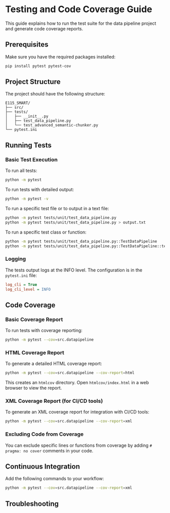 # Testing and Code Coverage Guide

This guide explains how to run the test suite for the data pipeline project and generate code coverage reports.

## Prerequisites

Make sure you have the required packages installed:

```bash
pip install pytest pytest-cov
```

## Project Structure

The project should have the following structure:

```
E115_SMART/
├── src/
├── tests/
│   ├── __init__.py
│   ├── test_data_pipeline.py
│   └── test_advanced_semantic-chunker.py
└── pytest.ini
```

## Running Tests

### Basic Test Execution

To run all tests:

```bash
python -m pytest
```

To run tests with detailed output:

```bash
python -m pytest -v
```

To run a specific test file or to output in a text file:

```bash
python -m pytest tests/unit/test_data_pipeline.py
python -m pytest tests/unit/test_data_pipeline.py > output.txt
```

To run a specific test class or function:

```bash
python -m pytest tests/unit/test_data_pipeline.py::TestDataPipeline
python -m pytest tests/unit/test_data_pipeline.py::TestDataPipeline::test_clean_chunks
```

### Logging

The tests output logs at the INFO level. The configuration is in the `pytest.ini` file:

```ini
log_cli = True
log_cli_level = INFO
```

## Code Coverage

### Basic Coverage Report

To run tests with coverage reporting:

```bash
python -m pytest --cov=src.datapipeline
```

### HTML Coverage Report

To generate a detailed HTML coverage report:

```bash
python -m pytest --cov=src.datapipeline --cov-report=html
```

This creates an `htmlcov` directory. Open `htmlcov/index.html` in a web browser to view the report.

### XML Coverage Report (for CI/CD tools)

To generate an XML coverage report for integration with CI/CD tools:

```bash
python -m pytest --cov=src.datapipeline --cov-report=xml
```

### Excluding Code from Coverage

You can exclude specific lines or functions from coverage by adding `# pragma: no cover` comments in your code.

## Continuous Integration

Add the following commands to your workflow:

```bash
python -m pytest --cov=src.datapipeline --cov-report=xml
```

## Troubleshooting
